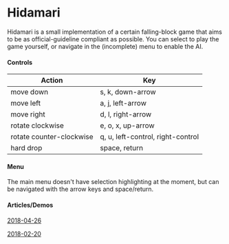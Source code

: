 # Hidamari
Hidamari is a small implementation of a certain falling-block game that aims to
be as official-guideline compliant as possible. You can select to play the game
yourself, or navigate in the (incomplete) menu to enable the AI.

#### Controls
| Action                   | Key                               |
|--------------------------|-----------------------------------|
| move down                | s, k, down-arrow                  |
| move left                | a, j, left-arrow                  |
| move right               | d, l, right-arrow                 |
| rotate clockwise         | e, o, x, up-arrow                 |
| rotate counter-clockwise | q, u, left-control, right-control |
| hard drop                | space, return                     |

#### Menu
The main menu doesn't have selection highlighting at the moment, but can
be navigated with the arrow keys and space/return.

#### Articles/Demos

[2018-04-26](http://www.lunargarden.space/article/4.html)

[2018-02-20](http://lunargarden.space/files/2018-02-15/hidamari_demo.webm)
